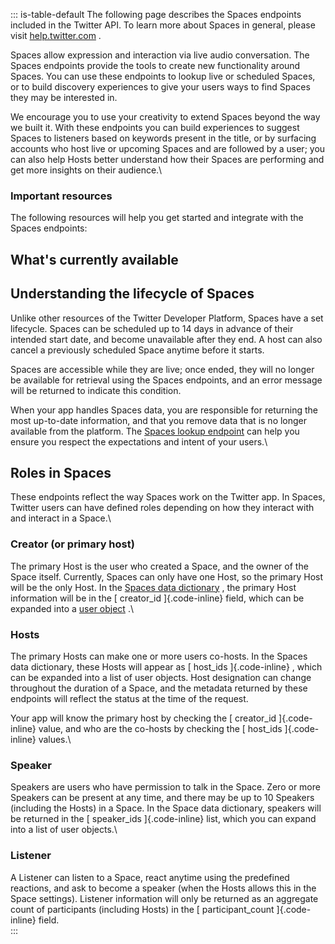 ::: is-table-default
The following page describes the Spaces endpoints included in the
Twitter API. To learn more about Spaces in general, please visit
[help.twitter.com](https://help.twitter.com/en/using-twitter/spaces) .

Spaces allow expression and interaction via live audio conversation. The
Spaces endpoints provide the tools to create new functionality around
Spaces. You can use these endpoints to lookup live or scheduled Spaces,
or to build discovery experiences to give your users ways to find Spaces
they may be interested in.

We encourage you to use your creativity to extend Spaces beyond the way
we built it. With these endpoints you can build experiences to suggest
Spaces to listeners based on keywords present in the title, or by
surfacing accounts who host live or upcoming Spaces and are followed by
a user; you can also help Hosts better understand how their Spaces are
performing and get more insights on their audience.\

### Important resources

The following resources will help you get started and integrate with the
Spaces endpoints:

## What\'s currently available

##  Understanding the lifecycle of Spaces

Unlike other resources of the Twitter Developer Platform, Spaces have a
set lifecycle. Spaces can be scheduled up to 14 days in advance of their
intended start date, and become unavailable after they end. A host can
also cancel a previously scheduled Space anytime before it starts.

Spaces are accessible while they are live; once ended, they will no
longer be available for retrieval using the Spaces endpoints, and an
error message will be returned to indicate this condition.

When your app handles Spaces data, you are responsible for returning the
most up-to-date information, and that you remove data that is no longer
available from the platform. The [Spaces lookup
endpoint](/en/docs/twitter-api/spaces/lookup/introduction) can help you
ensure you respect the expectations and intent of your users.\

## Roles in Spaces

These endpoints reflect the way Spaces work on the Twitter app. In
Spaces, Twitter users can have defined roles depending on how they
interact with and interact in a Space.\

### Creator (or primary host)

The primary Host is the user who created a Space, and the owner of the
Space itself. Currently, Spaces can only have one Host, so the primary
Host will be the only Host. In the [Spaces data
dictionary](/en/docs/twitter-api/data-dictionary/object-model/spaces) ,
the primary Host information will be in the [ creator_id ]{.code-inline}
field, which can be expanded into a [user
object](/en/docs/twitter-api/data-dictionary/object-model/user) .\

### Hosts

The primary Hosts can make one or more users co-hosts. In the Spaces
data dictionary, these Hosts will appear as [ host_ids ]{.code-inline} ,
which can be expanded into a list of user objects. Host designation can
change throughout the duration of a Space, and the metadata returned by
these endpoints will reflect the status at the time of the request.

Your app will know the primary host by checking the [ creator_id
]{.code-inline} value, and who are the co-hosts by checking the [
host_ids ]{.code-inline} values.\

### Speaker

Speakers are users who have permission to talk in the Space. Zero or
more Speakers can be present at any time, and there may be up to 10
Speakers (including the Hosts) in a Space. In the Space data dictionary,
speakers will be returned in the [ speaker_ids ]{.code-inline} list,
which you can expand into a list of user objects.\

### Listener

A Listener can listen to a Space, react anytime using the predefined
reactions, and ask to become a speaker (when the Hosts allows this in
the Space settings). Listener information will only be returned as an
aggregate count of participants (including Hosts) in the [
participant_count ]{.code-inline} field.\
:::
